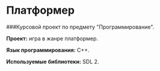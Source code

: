 # Платформер

###Курсовой проект по предмету "Программирование".

**Проект:** игра в жанре платформер.

**Язык программирования:** C++. 

**Используемые библиотеки:** SDL 2.
